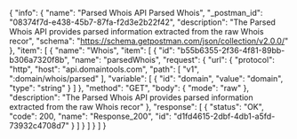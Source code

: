 {
  "info": {
    "name": "Parsed Whois API Parsed Whois",
    "_postman_id": "08374f7d-e438-45b7-87fa-f2d3e2b22f42",
    "description": "The Parsed Whois API provides parsed information extracted from the raw Whois recor",
    "schema": "https://schema.getpostman.com/json/collection/v2.0.0/"
  },
  "item": [
    {
      "name": "Whois",
      "item": [
        {
          "id": "b55b6355-2f36-4f81-89bb-b306a7320f8b",
          "name": "parsedWhois",
          "request": {
            "url": {
              "protocol": "http",
              "host": "api.domaintools.com",
              "path": [
                "v1",
                ":domain/whois/parsed"
              ],
              "variable": [
                {
                  "id": "domain",
                  "value": "domain",
                  "type": "string"
                }
              ]
            },
            "method": "GET",
            "body": {
              "mode": "raw"
            },
            "description": "The Parsed Whois API provides parsed information extracted from the raw Whois recor"
          },
          "response": [
            {
              "status": "OK",
              "code": 200,
              "name": "Response_200",
              "id": "d1fd4615-2dbf-4db1-a5fd-73932c4708d7"
            }
          ]
        }
      ]
    }
  ]
}